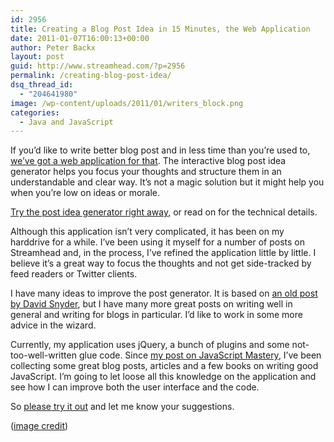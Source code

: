 ```yaml
---
id: 2956
title: Creating a Blog Post Idea in 15 Minutes, the Web Application
date: 2011-01-07T16:00:13+00:00
author: Peter Backx
layout: post
guid: http://www.streamhead.com/?p=2956
permalink: /creating-blog-post-idea/
dsq_thread_id:
  - "204641980"
image: /wp-content/uploads/2011/01/writers_block.png
categories:
  - Java and JavaScript
---
```

If you&#8217;d like to write better blog post and in less time than you&#8217;re used to, <a title="Interactive blog post generator" href="http://www.streamhead.com/technology/post-generator/" target="_blank">we&#8217;ve got a web application for that</a>. The interactive blog post idea generator helps you focus your thoughts and structure them in an understandable and clear way. It&#8217;s not a magic solution but it might help you when you&#8217;re low on ideas or morale.

<a title="Interactive blog post generator" href="http://www.streamhead.com/technology/post-generator/" target="_blank">Try the post idea generator right away</a>, or read on for the technical details.

<!--more-->Although this application isn&#8217;t very complicated, it has been on my harddrive for a while. I&#8217;ve been using it myself for a number of posts on Streamhead and, in the process, I&#8217;ve refined the application little by little. I believe it&#8217;s a great way to focus the thoughts and not get side-tracked by feed readers or Twitter clients.

I have many ideas to improve the post generator. It is based on <a title="write a solid article in 15 minutes" href="http://www.snydeysense.com/2008/09/22/write-a-solid-article-in-15-minutes/" target="_blank">an old post by David Snyder</a>, but I have many more great posts on writing well in general and writing for blogs in particular. I&#8217;d like to work in some more advice in the wizard.

Currently, my application uses jQuery, a bunch of plugins and some not-too-well-written glue code. Since <a title="JavaScript mastery" href="http://www.streamhead.com/javascript-mastery/" target="_blank">my post on JavaScript Mastery</a>, I&#8217;ve been collecting some great blog posts, articles and a few books on writing good JavaScript. I&#8217;m going to let loose all this knowledge on the application and see how I can improve both the user interface and the code.

So <a title="Interactive blog post generator" href="http://www.streamhead.com/technology/post-generator/" target="_blank">please try it out</a> and let me know your suggestions.

(<a title="Writer's Block I on Flickr" href="http://www.flickr.com/photos/drewcoffman/4815205632/" target="_blank">image credit</a>)

<!-- AddThis Advanced Settings generic via filter on the_content -->

<!-- AddThis Share Buttons generic via filter on the_content -->